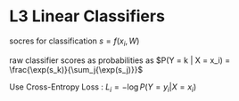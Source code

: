# L3 Linear Classifiers

socres for classification $s = f(x_i, W)$  

raw classifier scores as probabilities as $P(Y = k | X = x_i) = \frac{\exp(s_k)}{\sum_j{\exp(s_j)}}$

Use Cross-Entropy Loss : $L_i = - \log P(Y = y_i | X = x_i)$